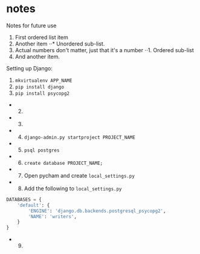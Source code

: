 # notes
Notes for future use

1. First ordered list item
2. Another item
⋅⋅* Unordered sub-list. 
1. Actual numbers don't matter, just that it's a number
⋅⋅1. Ordered sub-list
4. And another item.


Setting up Django:
1. <code>mkvirtualenv APP_NAME</code> 
2. <code>pip install django</code> 
3. <code>pip install psycopg2</code> 
- 2. 
- 3. 
- 4. <code>django-admin.py startproject PROJECT_NAME</code>
- 5. <code>psql postgres</code>
- 6. <code>create database PROJECT_NAME;</code>
- 7. Open pycham and create <code>local_settings.py</code>
- 8. Add the following to <code>local_settings.py</code>
````Python
DATABASES = {
    'default': {
        'ENGINE': 'django.db.backends.postgresql_psycopg2',
        'NAME': 'writers',
    }
}
````
- 9. 
